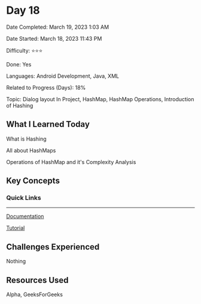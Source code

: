 # Day 18

Date Completed: March 19, 2023 1:03 AM

Date Started: March 18, 2023 11:43 PM

Difficulty: ⭐⭐⭐

Done: Yes

Languages: Android Development, Java, XML

Related to Progress (Days): 18%

Topic: Dialog layout In Project, HashMap, HashMap Operations, Introduction of Hashing

## What I Learned Today

What is Hashing

All about HashMaps

Operations of HashMap and it's Complexity Analysis 

## Key Concepts

### Quick Links

---

[Documentation](https://www.geeksforgeeks.org/hashing-data-structure/) 

[Tutorial](https://youtu.be/7mUKGHznpfg) 

## Challenges Experienced

Nothing 

## Resources Used

Alpha, GeeksForGeeks

